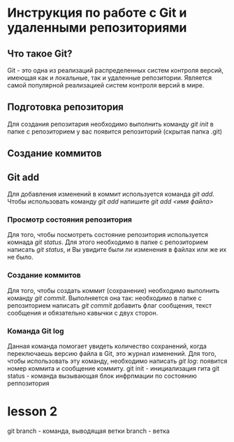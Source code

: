 # Инструкция по работе с Git и удаленными репозиториями

## Что такое Git?
Git - это одна из реализаций распределенных систем контроля версий, имеющая как и локальные, так и удаленные репозитории. Является самой популярной реализацией систем контроля версий в мире.
## Подготовка репозитория
Для создания репозитария необходимо выполнить команду *git init* в папке с репозиторием у вас появится репозиторий (скрытая папка .git)

## Создание коммитов

## Git add
Для добавления изменений в коммит используется команда *git add*. Чтобы использовать команду *git add* напишите *git add <имя файла>*

### Просмотр состояния репозитория
Для того, чтобы посмотреть состояние репозитория используется комнада *git status*. Для этого необходимо в папке с репозиторием написать *git status*, и Вы увидите были ли изменения в файлах или же их не было.

### Создание коммитов 
Для того, чтобы создать коммит (сохранение) необходимо выполнить команду *git commit*. Выполняется она так: необходимо в папке с репозиторием написать *git commit* добавить флаг сообщения, текст сообщения и обязательно кавычки с двух сторон. 
### Команда Git log
Данная команда помогает увидеть количество сохранений, когда переключаешь версию файла в Git, это журнал изменений. Для того, чтобы использовать эту команду, необходимо написать *git log*: появится номер коммита и сообщение коммиту. 
git init - инициализация гита
git status - команда вызывающая блок инфрпмации по состоянию реппозитория

# lesson 2
git branch - команда, выводящая ветки
branch - ветка